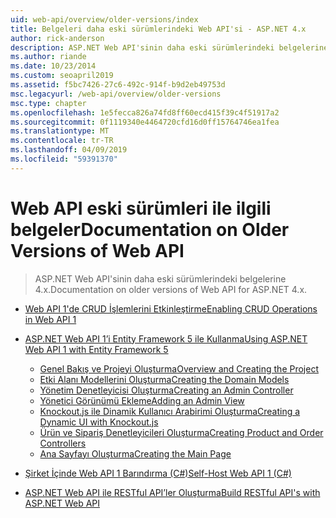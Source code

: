 ```yaml
---
uid: web-api/overview/older-versions/index
title: Belgeleri daha eski sürümlerindeki Web API'si - ASP.NET 4.x
author: rick-anderson
description: ASP.NET Web API'sinin daha eski sürümlerindeki belgelerine 4.x.
ms.author: riande
ms.date: 10/23/2014
ms.custom: seoapril2019
ms.assetid: f5bc7426-27c6-492c-914f-b9d2eb49753d
msc.legacyurl: /web-api/overview/older-versions
msc.type: chapter
ms.openlocfilehash: 1e5fecca826a74fd8ff60ecd415f39c4f51917a2
ms.sourcegitcommit: 0f1119340e4464720cfd16d0ff15764746ea1fea
ms.translationtype: MT
ms.contentlocale: tr-TR
ms.lasthandoff: 04/09/2019
ms.locfileid: "59391370"
---
```

# <a name="documentation-on-older-versions-of-web-api"></a><span data-ttu-id="a6079-103">Web API eski sürümleri ile ilgili belgeler</span><span class="sxs-lookup"><span data-stu-id="a6079-103">Documentation on Older Versions of Web API</span></span>

> <span data-ttu-id="a6079-104">ASP.NET Web API'sinin daha eski sürümlerindeki belgelerine 4.x.</span><span class="sxs-lookup"><span data-stu-id="a6079-104">Documentation on older versions of Web API for ASP.NET 4.x.</span></span>


- [<span data-ttu-id="a6079-105">Web API 1'de CRUD İşlemlerini Etkinleştirme</span><span class="sxs-lookup"><span data-stu-id="a6079-105">Enabling CRUD Operations in Web API 1</span></span>](creating-a-web-api-that-supports-crud-operations.md)
- [<span data-ttu-id="a6079-106">ASP.NET Web API 1’i Entity Framework 5 ile Kullanma</span><span class="sxs-lookup"><span data-stu-id="a6079-106">Using ASP.NET Web API 1 with Entity Framework 5</span></span>](using-web-api-1-with-entity-framework-5/index.md)

    - [<span data-ttu-id="a6079-107">Genel Bakış ve Projeyi Oluşturma</span><span class="sxs-lookup"><span data-stu-id="a6079-107">Overview and Creating the Project</span></span>](using-web-api-1-with-entity-framework-5/using-web-api-with-entity-framework-part-1.md)
    - [<span data-ttu-id="a6079-108">Etki Alanı Modellerini Oluşturma</span><span class="sxs-lookup"><span data-stu-id="a6079-108">Creating the Domain Models</span></span>](using-web-api-1-with-entity-framework-5/using-web-api-with-entity-framework-part-2.md)
    - [<span data-ttu-id="a6079-109">Yönetim Denetleyicisi Oluşturma</span><span class="sxs-lookup"><span data-stu-id="a6079-109">Creating an Admin Controller</span></span>](using-web-api-1-with-entity-framework-5/using-web-api-with-entity-framework-part-3.md)
    - [<span data-ttu-id="a6079-110">Yönetici Görünümü Ekleme</span><span class="sxs-lookup"><span data-stu-id="a6079-110">Adding an Admin View</span></span>](using-web-api-1-with-entity-framework-5/using-web-api-with-entity-framework-part-4.md)
    - [<span data-ttu-id="a6079-111">Knockout.js ile Dinamik Kullanıcı Arabirimi Oluşturma</span><span class="sxs-lookup"><span data-stu-id="a6079-111">Creating a Dynamic UI with Knockout.js</span></span>](using-web-api-1-with-entity-framework-5/using-web-api-with-entity-framework-part-5.md)
    - [<span data-ttu-id="a6079-112">Ürün ve Sipariş Denetleyicileri Oluşturma</span><span class="sxs-lookup"><span data-stu-id="a6079-112">Creating Product and Order Controllers</span></span>](using-web-api-1-with-entity-framework-5/using-web-api-with-entity-framework-part-6.md)
    - [<span data-ttu-id="a6079-113">Ana Sayfayı Oluşturma</span><span class="sxs-lookup"><span data-stu-id="a6079-113">Creating the Main Page</span></span>](using-web-api-1-with-entity-framework-5/using-web-api-with-entity-framework-part-7.md)
- [<span data-ttu-id="a6079-114">Şirket İçinde Web API 1 Barındırma (C#)</span><span class="sxs-lookup"><span data-stu-id="a6079-114">Self-Host Web API 1 (C#)</span></span>](self-host-a-web-api.md)
- [<span data-ttu-id="a6079-115">ASP.NET Web API ile RESTful API’ler Oluşturma</span><span class="sxs-lookup"><span data-stu-id="a6079-115">Build RESTful API's with ASP.NET Web API</span></span>](build-restful-apis-with-aspnet-web-api.md)

